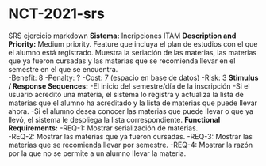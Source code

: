 # NCT-2021-srs
SRS ejercicio markdown
**Sistema:** Incripciones ITAM
**Description and Priority:** Medium priority. Feature que incluya el plan de estudios con el que el alumno está registrado. Muestra la seriación de las materias, las materias que ya fueron cursadas y las materias que se recomienda llevar en el semestre en el que se encuentra.  
-Benefit: 8 
-Penalty: ? 
-Cost: 7 (espacio en base de datos) 
-Risk: 3 
**Stimulus / Response Sequences:**
-El inicio del semestre/día de la inscripción 
-Si el usuario acreditó una materia, el sistema lo registra y actualiza la lista de materias que el alumno ha acreditado y la lista de materias que puede llevar ahora. 
-Si el alumno desea conocer las materias que puede llevar o que ya llevó, el sistema le despliega la lista correspondiente. 
**Functional Requirements:**
-REQ-1: Mostrar serialización de materias.  
-REQ-2: Mostrar las materias que ya fueron cursadas. 
-REQ-3: Mostrar las materias que se recomienda llevar por semestre.
-REQ-4: Mostrar la razón por la que no se permite a un alumno llevar la materia.  
